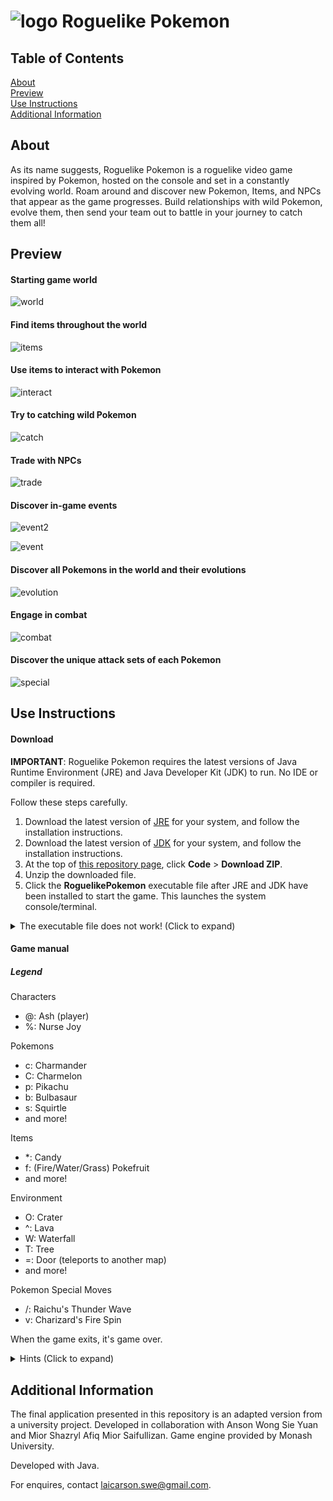 # ![logo](./assets/images/logo.png) Roguelike Pokemon

## Table of Contents

[About](#about)<br>
[Preview](#preview)<br>
[Use Instructions](#use)<br>
[Additional Information](#info)<br>

## About <a name="about">

As its name suggests, Roguelike Pokemon is a roguelike video game inspired by Pokemon, hosted on the console and set in a constantly evolving world. Roam around and discover new Pokemon, Items, and NPCs that appear as the game progresses. Build relationships with wild Pokemon, evolve them, then send your team out to battle in your journey to catch them all!

## Preview <a name="preview">

#### Starting game world
![world](./assets/images/game.png)

#### Find items throughout the world
![items](./assets/images/items.png)

#### Use items to interact with Pokemon
![interact](./assets/images/interact.png)

#### Try to catching wild Pokemon
![catch](./assets/images/catch.png)

#### Trade with NPCs 
![trade](./assets/images/trade.png)

#### Discover in-game events
![event2](./assets/images/events2.png)

![event](./assets/images/events.png)

#### Discover all Pokemons in the world and their evolutions
![evolution](./assets/images/evolution.png)

#### Engage in combat
![combat](./assets/images/combat.png)

#### Discover the unique attack sets of each Pokemon
![special](./assets/images/special.png)


## Use Instructions <a name="use">

#### Download

**IMPORTANT**: Roguelike Pokemon requires the latest versions of Java Runtime Environment (JRE) and Java Developer Kit (JDK) to run. No IDE or compiler is required.

Follow these steps carefully.

1. Download the latest version of [JRE](https://www.java.com/en/download/manual.jsp) for your system, and follow the installation instructions.
2. Download the latest version of [JDK](https://www.oracle.com/my/java/technologies/downloads/) for your system, and follow the installation instructions.
3. At the top of [this repository page](https://github.com/carsnl/RoguelikePokemon/), click **Code** > **Download ZIP**.
4. Unzip the downloaded file.
5. Click the **RoguelikePokemon** executable file after JRE and JDK have been installed to start the game. This launches the system console/terminal.

<details>
<summary>
The executable file does not work! (Click to expand)
</summary>
<br>
If the executable file does not run, navigate to: out > artifact > RoguelikePokemon_jar. Open your system console or terminal in this directory, and type "java -jar RoguelikePokemon.jar" (without quotation marks) to launch the game.

If a linkage error is displayed, the latest version of JDK has not been installed in your system.
</details>

#### Game manual

##### Legend

Characters
- @: Ash (player)
- %: Nurse Joy

Pokemons
- c: Charmander
- C: Charmelon
- p: Pikachu
- b: Bulbasaur
- s: Squirtle
- and more!

Items
- *: Candy
- f: (Fire/Water/Grass) Pokefruit
- and more!

Environment
- O: Crater
- ^: Lava
- W: Waterfall
- T: Tree
- =: Door (teleports to another map)
- and more!

Pokemon Special Moves
- /: Raichu's Thunder Wave
- v: Charizard's Fire Spin

When the game exits, it's game over.

<details>
<summary>
Hints (Click to expand)
</summary>
<br>
Try exploring the world and find out what each symbol represents. <br>
Pokemons are represented as letters. <br>
Certain Pokemon spawn on specific environments. <br>
The day and night cycle affects each Pokemon differently. <br>
Offer a wild Pokemon a Pokefruit that matches their type. For example, Bulbausaur loves Grass Pokefruit. <br>
To catch a Pokemon, increase the affection points (AP) between you and Pokemon first. <br>
Careful, you can be killed by wild Pokemon! <br>

</details>

## Additional Information <a name="info">

The final application presented in this repository is an adapted version from a university project. Developed in collaboration with Anson Wong Sie Yuan and Mior Shazryl Afiq Mior Saifullizan. Game engine provided by Monash University.

Developed with Java.

For enquires, contact [laicarson.swe@gmail.com](laicarson.swe@gmail.com).


